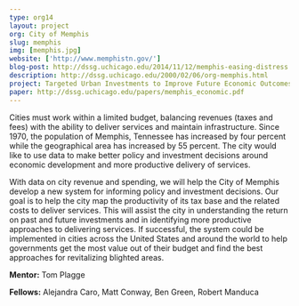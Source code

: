 ```yaml
---
type: org14
layout: project
org: City of Memphis
slug: memphis
img: [memphis.jpg]
website: ['http://www.memphistn.gov/']
blog-post: http://dssg.uchicago.edu/2014/11/12/memphis-easing-distress.html
description: http://dssg.uchicago.edu/2000/02/06/org-memphis.html
project: Targeted Urban Investments to Improve Future Economic Outcomes
paper: http://dssg.uchicago.edu/papers/memphis_economic.pdf
---
```


<p>Cities must work within a limited budget, balancing revenues (taxes and fees) with the ability to deliver services and maintain infrastructure. Since 1970, the population of Memphis, Tennessee has increased by four percent while the geographical area has increased by 55 percent. The city would like to use data to make better policy and investment decisions around economic development and more productive delivery of services.
 
<p>With data on city revenue and spending, we will help the City of Memphis develop a new system for informing policy and investment decisions. Our goal is to help the city map the productivity of its tax base and the related costs to deliver services. This will assist the city in understanding the return on past and future investments and in identifying more productive approaches to delivering services. If successful, the system could be implemented in cities across the United States and around the world to help governments get the most value out of their budget and find the best approaches for revitalizing blighted areas.

<p><b>Mentor:</b> Tom Plagge

<p><b>Fellows:</b> Alejandra Caro, Matt Conway, Ben Green, Robert Manduca